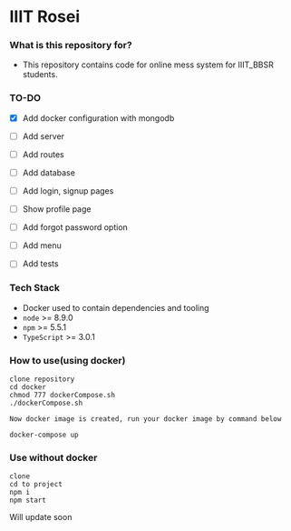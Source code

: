 # IIIT Rosei

### What is this repository for?

* This repository contains code for online mess system for IIIT_BBSR students.

### TO-DO

- [x] Add docker configuration with mongodb
- [ ] Add server
- [ ] Add routes
- [ ] Add database
- [ ] Add login, signup pages
- [ ] Show profile page
- [ ] Add forgot password option
- [ ] Add menu
- [ ] Add tests


### Tech Stack ###

* Docker used to contain dependencies and tooling
* `node` >= 8.9.0
* `npm` >= 5.5.1
* `TypeScript` >= 3.0.1

### How to use(using docker)

```
clone repository
cd docker
chmod 777 dockerCompose.sh
./dockerCompose.sh

Now docker image is created, run your docker image by command below

docker-compose up
```

### Use without docker

```
clone
cd to project
npm i
npm start
```

Will update soon
